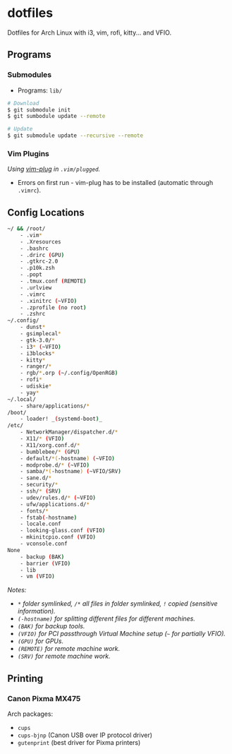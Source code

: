 dotfiles
========

Dotfiles for Arch Linux with i3, vim, rofi, kitty... and VFIO.

## Programs

### Submodules

- Programs: `lib/`

```sh
# Download
$ git submodule init
$ git sumbodule update --remote

# Update
$ git submodule update --recursive --remote
```

### Vim Plugins

_Using [vim-plug](https://github.com/junegunn/vim-plug) in `.vim/plugged`._

- Errors on first run - vim-plug has to be installed (automatic through `.vimrc`).

## Config Locations

```sh
~/ && /root/
    - .vim*
    - .Xresources
    - .bashrc
    - .drirc (GPU)
    - .gtkrc-2.0
    - .p10k.zsh
    - .popt
    - .tmux.conf (REMOTE)
    - .urlview
    - .vimrc
    - .xinitrc (~VFIO)
    - .zprofile (no root)
    - .zshrc
~/.config/
    - dunst*
    - gsimplecal*
    - gtk-3.0/*
    - i3* (~VFIO)
    - i3blocks*
    - kitty*
    - ranger/*
    - rgb/*.orp (~/.config/OpenRGB)
    - rofi*
    - udiskie*
    - yay*
~/.local/
    - share/applications/*
/boot/
    - loader! _(systemd-boot)_
/etc/
    - NetworkManager/dispatcher.d/*
    - X11/* (VFIO)
    - X11/xorg.conf.d/*
    - bumblebee/* (GPU)
    - default/*(-hostname) (~VFIO)
    - modprobe.d/* (~VFIO)
    - samba/*(-hostname) (~VFIO/SRV)
    - sane.d/*
    - security/*
    - ssh/* (SRV)
    - udev/rules.d/* (~VFIO)
    - ufw/applications.d/*
    - fonts/*
    - fstab(-hostname)
    - locale.conf
    - looking-glass.conf (VFIO)
    - mkinitcpio.conf (VFIO)
    - vconsole.conf
None
    - backup (BAK)
    - barrier (VFIO)
    - lib
    - vm (VFIO)
```
_Notes:_
- _`*` folder symlinked, `/*` all files in folder symlinked, `!` copied (sensitive information)._
- _`(-hostname)` for splitting different files for different machines._
- _`(BAK)` for backup tools._
- _`(VFIO)` for PCI passthrough Virtual Machine setup (`~` for partially VFIO)._
- _`(GPU)` for GPUs._
- _`(REMOTE)` for remote machine work._
- _`(SRV)` for remote machine work._

## Printing

### Canon Pixma MX475

Arch packages:
- `cups`
- `cups-bjnp` (Canon USB over IP protocol driver)
- `gutenprint` (best driver for Pixma printers)
